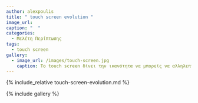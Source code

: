 ```yaml
---
author: alexpoulis
title: " touch screen evolution "
image_url: 
caption: "  "
categories:
  - Μελέτη Περίπτωσης
tags:
  - touch screen
gallery:
  - image_url: /images/touch-screen.jpg
    caption: Το touch screen δίνει την ικανότητα να μπορείς να αλληλεπιδράσεις με το ότι υπάρχει στην οθόνη απευθείας χωρίς την ανάγκη άλλης συσκευής εισόδου ή εξόδου, κάτι το οποίο είχε σημαντικό ρολό στην δημιουργία των smartphones όπως τα ξέρουμε καθώς πλέων δεν χρειαζόσουν παρά την οθόνη του κινητού σου για να εισάγεις πληροφορίες.
---
```


{% include_relative touch-screen-evolution.md %}

{% include gallery %}
